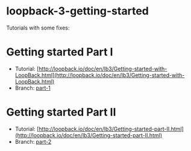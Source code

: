 # loopback-3-getting-started
Tutorials with some fixes:


# Getting started Part I
* Tutorial: [http://loopback.io/doc/en/lb3/Getting-started-with-LoopBack.html](http://loopback.io/doc/en/lb3/Getting-started-with-LoopBack.html)
* Branch: [part-1](https://github.com/shokmaster/loopback-3-getting-started/tree/part-1)

# Getting started Part II
* Tutorial: [http://loopback.io/doc/en/lb3/Getting-started-part-II.html](http://loopback.io/doc/en/lb3/Getting-started-part-II.html)
* Branch: [part-2](https://github.com/shokmaster/loopback-3-getting-started/tree/part-2)
